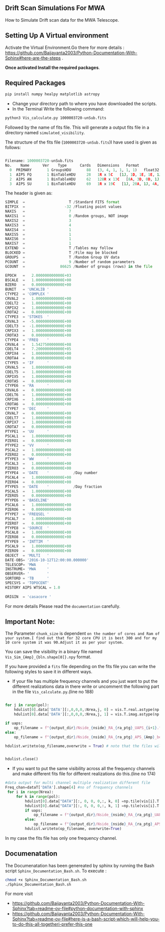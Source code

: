 ## Drift Scan Simulations For MWA

How to Simulate Drift scan data for the MWA Telescope.

## Setting Up A Virtual environment

Activate the Virtual Environment.Go there for more details : https://github.com/Baijayanta2003/Python-Documentation-With-Sphinx#here-are-the-steps .

**Once activated Install the required packages**.

## Required Packages

```bash
pip install numpy healpy matplotlib astropy 

```

- Change your directory path to where you have downloaded the scripts.
- In the Terminal Write the following command:
```bash
python3 Vis_calculate.py 1000003720-unSub.fits
```
Followed by the name of fits file.
This will generate a output fits file in a directory named  `simulated_visibility`.

The structure of the fits file (`1000003720-unSub.fits`)I have used is given as follows:

```python

Filename: 1000003720-unSub.fits
No.    Name      Ver    Type      Cards   Dimensions   Format
  0  PRIMARY       1 GroupsHDU       88   (3, 4, 1, 1, 1, 1)   float32   86625 Groups  9 Parameters
  1  AIPS FQ       1 BinTableHDU     28   1R x 5C   [1J, 1D, 1E, 1E, 1J]   
  2  AIPS AN       1 BinTableHDU     62   128R x 13C   [8A, 3D, 0D, 1J, 1J, 1E, 1A, 1E, 1E, 1A, 1E, 1E, 1E]   
  3  AIPS SU       1 BinTableHDU     69   1R x 19C   [1J, 20A, 1J, 4A, 1E, 1E, 1E, 1E, 1D, 1D, 1D, 1D, 1D, 1D, 1D, 1D, 1D, 1D, 1D]   
```
The header is given as:
```python
SIMPLE  =                    T /Standard FITS format                            
BITPIX  =                  -32 /Floating point values                           
NAXIS   =                    7                                                  
NAXIS1  =                    0 /Random groups, NOT image                        
NAXIS2  =                    3                                                  
NAXIS3  =                    4                                                  
NAXIS4  =                    1                                                  
NAXIS5  =                    1                                                  
NAXIS6  =                    1                                                  
NAXIS7  =                    1                                                  
EXTEND  =                    T /Tables may follow                               
BLOCKED =                    T /File may be blocked                             
GROUPS  =                    T /Random Group UV data                            
PCOUNT  =                    9 /Number of random parameters                     
GCOUNT  =                86625 /Number of groups (rows) in the file             
                                                                                
EPOCH   =   2.000000000000E+03                                                  
BSCALE  =   1.000000000000E+00                                                  
BZERO   =   0.000000000000E+00                                                  
BUNIT   = 'UNCALIB '                                                            
CTYPE2  = 'COMPLEX '                                                            
CRVAL2  =   1.000000000000E+00                                                  
CDELT2  =   1.000000000000E+00                                                  
CRPIX2  =   1.000000000000E+00                                                  
CROTA2  =   0.000000000000E+00                                                  
CTYPE3  = 'STOKES  '                                                            
CRVAL3  =  -5.000000000000E+00                                                  
CDELT3  =  -1.000000000000E+00                                                  
CRPIX3  =   1.000000000000E+00                                                  
CROTA3  =   0.000000000000E+00                                                  
CTYPE4  = 'FREQ    '                                                            
CRVAL4  =   1.542750000000E+08                                                  
CDELT4  =   7.200000000000E+05                                                  
CRPIX4  =   1.000000000000E+00                                                  
CROTA4  =   0.000000000000E+00                                                  
CTYPE5  = 'IF      '                                                            
CRVAL5  =   1.000000000000E+00                                                  
CDELT5  =   1.000000000000E+00                                                  
CRPIX5  =   1.000000000000E+00                                                  
CROTA5  =   0.000000000000E+00                                                  
CTYPE6  = 'RA      '                                                            
CRVAL6  =   0.000000000000E+00                                                  
CDELT6  =   1.000000000000E+00                                                  
CRPIX6  =   1.000000000000E+00                                                  
CROTA6  =   0.000000000000E+00                                                  
CTYPE7  = 'DEC     '                                                            
CRVAL7  =   0.000000000000E+00                                                  
CDELT7  =   1.000000000000E+00                                                  
CRPIX7  =   1.000000000000E+00                                                  
CROTA7  =   0.000000000000E+00                                                  
PTYPE1  = 'UU      '                                                            
PSCAL1  =   1.000000000000E+00                                                  
PZERO1  =   0.000000000000E+00                                                  
PTYPE2  = 'VV      '                                                            
PSCAL2  =   1.000000000000E+00                                                  
PZERO2  =   0.000000000000E+00                                                  
PTYPE3  = 'WW      '                                                            
PSCAL3  =   1.000000000000E+00                                                  
PZERO3  =   0.000000000000E+00                                                  
PTYPE4  = 'DATE    '           /Day number                                      
PSCAL4  =   1.000000000000E+00                                                  
PZERO4  =   0.000000000000E+00                                                  
PTYPE5  = 'DATE    '           /Day fraction                                    
PSCAL5  =   1.000000000000E+00                                                  
PZERO5  =   0.000000000000E+00                                                  
PTYPE6  = 'BASELINE'                                                            
PSCAL6  =   1.000000000000E+00                                                  
PZERO6  =   0.000000000000E+00                                                  
PTYPE7  = 'FREQSEL '                                                            
PSCAL7  =   1.000000000000E+00                                                  
PZERO7  =   0.000000000000E+00                                                  
PTYPE8  = 'SOURCE  '                                                            
PSCAL8  =   1.000000000000E+00                                                  
PZERO8  =   0.000000000000E+00                                                  
PTYPE9  = 'INTTIM  '                                                            
PSCAL9  =   1.000000000000E+00                                                  
PZERO9  =   0.000000000000E+00                                                  
OBJECT  = 'MULTI   '                                                            
DATE-OBS= '2016-10-12T12:00:00.000000'                                          
TELESCOP= 'MWA     '                                                            
INSTRUME= 'MWA     '                                                            
OBSERVER= '        '                                                            
SORTORD = 'TB      '                                                            
SPECSYS = 'TOPOCENT'                                                            
HISTORY AIPS WTSCAL = 1.0                                                       
                                                                                
ORIGIN  = 'casacore '
```
For more details Please read the `documentation` carefully.

## Important Note:

The Parameter `chunk_size` is dependent `on the number of cores and Ram of your system.I find out that for 32 core CPU it is best 300 and for my 10 core system it was 90.Adjust it as per your system.`

You can save the visibility in a binary file named `Vis_Sim_{Amp}_{bln.shape[0]}.npy` format.

If you have provided a `fits` file depending on the fits file you can write the following styles to save it in different ways.

- If your file has multiple frequency channels and you just want to put the different realizations data in there write or uncomment the following part in the file `Vis_calculate.py`.(line no 188)

```python

for j in range(pol):
    hdulist[0].data['DATA'][:,0,0,0,:Nrea,j, 0] = vis.T.real.astype(np.float64)
    hdulist[0].data['DATA'][:,0,0,0,:Nrea,j, 1] = vis.T.imag.astype(np.float64)

if uaps:
    op_filename = f"{output_dir}/Nside_{nside}_RA_{ra_ptg}_UAPS_{i+1}.fits"
else:
    op_filename = f"{output_dir}/Nside_{nside}_RA_{ra_ptg}_APS_{Amp}_beta{beta}_{i+1}.fits"

hdulist.writeto(op_filename,overwrite = True) # note that the files will be overwritten


hdulist.close()
```
- If you want to put the same visibility across all the frequency channels and make different fits file for different realizations do this.(line no 174)
```python
#data output for multi channel multiple realization different file
Freq_chan=dataT['DATA'].shape[4] #no of frequency channels
 for i in range(Nrea):
     for k in range(pol):
         hdulist[0].data["DATA"][:, 0, 0, 0,:, k, 0] =np.tile(vis[i].T.real.astype(np.float64)[:,np.newaxis],Freq_chan) 
         hdulist[0].data["DATA"][:, 0, 0, 0,:, k, 1] =np.tile(vis[i].T.imag.astype(np.float64)[:,np.newaxis],Freq_chan)
         if uaps:
             op_filename = f"{output_dir}/Nside_{nside}_RA_{ra_ptg}_UAPS_{i+1}.fits"
         else:
             op_filename = f"{output_dir}/Nside_{nside}_RA_{ra_ptg}_APS_{Amp}_beta{beta}_{i+1}.fits"
         hdulist.writeto(op_filename, overwrite=True)
```
In my case the fits file has only one frequency channel. 

## Documenatation
The Documenatation has been genereated by sphinx by running the Bash script `Sphinx_Documentation_Bash.sh`.
To execute :
```bash
chmod +x Sphinx_Documentation_Bash.sh
./Sphinx_Documentation_Bash.sh
```
For more visit 
- https://github.com/Baijayanta2003/Python-Documentation-With-Sphinx?tab=readme-ov-file#python-documentation-with-sphinx
- https://github.com/Baijayanta2003/Python-Documentation-With-Sphinx?tab=readme-ov-file#here-is-a-bash-script-which-will-help-you-to-do-this-all-togetheri-prefer-this-one


